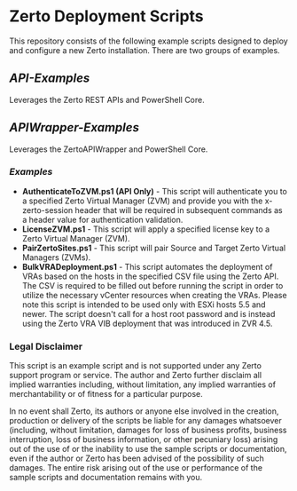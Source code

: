 # Zerto Deployment Scripts

This repository consists of the following example scripts designed to deploy and configure a new Zerto installation. There are two groups of examples.

## ***API-Examples***

Leverages the Zerto REST APIs and PowerShell Core.

## ***APIWrapper-Examples***

Leverages the ZertoAPIWrapper and PowerShell Core.



### ***Examples***

- **AuthenticateToZVM.ps1 (API Only)** - This script will authenticate you to a specified Zerto Virtual Manager (ZVM) and provide you with the x-zerto-session header that will be required in subsequent commands as a header value for authentication validation.
- **LicenseZVM.ps1** - This script will apply a specified license key to a Zerto Virtual Manager (ZVM).
- **PairZertoSites.ps1** - This script will pair Source and Target Zerto Virtual Managers (ZVMs).
- **BulkVRADeployment.ps1** - This script automates the deployment of VRAs based on the hosts in the specified CSV file using the Zerto API. The CSV is required to be filled out   before running the script in order to utilize the necessary vCenter resources when creating the VRAs. Please note this script is intended to be used only with ESXi hosts 5.5 and newer. The script doesn't call for a host root password and is instead using the Zerto VRA VIB deployment that was introduced in ZVR 4.5.

### Legal Disclaimer

This script is an example script and is not supported under any Zerto support program or service. The author and Zerto further disclaim all implied warranties including, without limitation, any implied warranties of merchantability or of fitness for a particular purpose.

In no event shall Zerto, its authors or anyone else involved in the creation, production or delivery of the scripts be liable for any damages whatsoever (including, without limitation, damages for loss of business profits, business interruption, loss of business information, or other pecuniary loss) arising out of the use of or the inability to use the sample scripts or documentation, even if the author or Zerto has been advised of the possibility of such damages. The entire risk arising out of the use or performance of the sample scripts and documentation remains with you.
